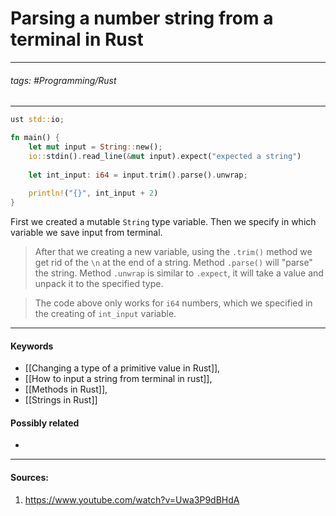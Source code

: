 # Parsing a number string from a terminal in Rust
***
###### tags: #Programming/Rust  
***
```rust
ust std::io;

fn main() {
	let mut input = String::new();
	io::stdin().read_line(&mut input).expect("expected a string")
	
	let int_input: i64 = input.trim().parse().unwrap;
	
	println!("{}", int_input + 2)
}
```
First we created a mutable `String` type variable. Then we specify in which variable we save input from terminal.

>After that we creating a new variable, using the `.trim()` method we get rid of the `\n` at the end of a string. 
>Method `.parse()` will "parse" the string.
>Method `.unwrap` is similar to `.expect`, it will take a value and unpack it to the specified type.

>The code above only works for `i64` numbers, which we specified in the creating of `int_input` variable.
***
#### Keywords
- [[Changing a type of a primitive value in Rust]],
- [[How to input a string from terminal in rust]],
- [[Methods in Rust]],
- [[Strings in Rust]]
#### Possibly related
- 
***
#### Sources:
1. https://www.youtube.com/watch?v=Uwa3P9dBHdA